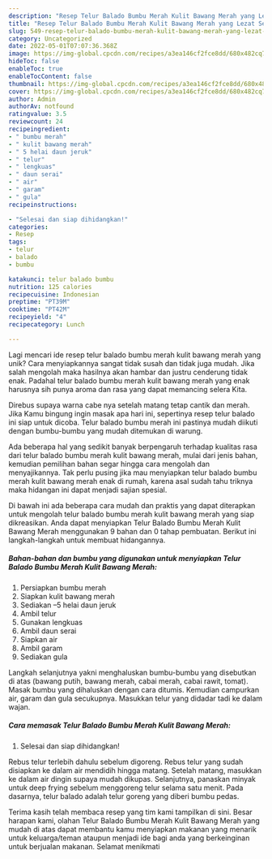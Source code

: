 ```yaml
---
description: "Resep Telur Balado Bumbu Merah Kulit Bawang Merah yang Lezat Sekali"
title: "Resep Telur Balado Bumbu Merah Kulit Bawang Merah yang Lezat Sekali"
slug: 549-resep-telur-balado-bumbu-merah-kulit-bawang-merah-yang-lezat-sekali
category: Uncategorized
date: 2022-05-01T07:07:36.368Z
image: https://img-global.cpcdn.com/recipes/a3ea146cf2fce8dd/680x482cq70/telur-balado-bumbu-merah-kulit-bawang-merah-foto-resep-utama.jpg
hideToc: false
enableToc: true
enableTocContent: false
thumbnail: https://img-global.cpcdn.com/recipes/a3ea146cf2fce8dd/680x482cq70/telur-balado-bumbu-merah-kulit-bawang-merah-foto-resep-utama.jpg
cover: https://img-global.cpcdn.com/recipes/a3ea146cf2fce8dd/680x482cq70/telur-balado-bumbu-merah-kulit-bawang-merah-foto-resep-utama.jpg
author: Admin
authorAv: notfound
ratingvalue: 3.5
reviewcount: 24
recipeingredient:
- " bumbu merah"
- " kulit bawang merah"
- " 5 helai daun jeruk"
- " telur"
- " lengkuas"
- " daun serai"
- " air"
- " garam"
- " gula"
recipeinstructions:

- "Selesai dan siap dihidangkan!"
categories:
- Resep
tags:
- telur
- balado
- bumbu

katakunci: telur balado bumbu 
nutrition: 125 calories
recipecuisine: Indonesian
preptime: "PT39M"
cooktime: "PT42M"
recipeyield: "4"
recipecategory: Lunch

---
```





Lagi mencari ide resep telur balado bumbu merah kulit bawang merah yang unik? Cara menyiapkannya sangat tidak susah dan tidak juga mudah. Jika salah mengolah maka hasilnya akan hambar dan justru cenderung tidak enak. Padahal telur balado bumbu merah kulit bawang merah yang enak harusnya sih punya aroma dan rasa yang dapat memancing selera Kita.





Direbus supaya warna cabe nya setelah matang tetap cantik dan merah. Jika Kamu bingung ingin masak apa hari ini, sepertinya resep telur balado ini siap untuk dicoba. Telur balado bumbu merah ini pastinya mudah diikuti dengan bumbu-bumbu yang mudah ditemukan di warung.

Ada beberapa hal yang sedikit banyak berpengaruh terhadap kualitas rasa dari telur balado bumbu merah kulit bawang merah, mulai dari jenis bahan, kemudian pemilihan bahan segar hingga cara mengolah dan menyajikannya. Tak perlu pusing jika mau menyiapkan telur balado bumbu merah kulit bawang merah enak di rumah, karena asal sudah tahu triknya maka hidangan ini dapat menjadi sajian spesial.






Di bawah ini ada beberapa cara mudah dan praktis yang dapat diterapkan untuk mengolah telur balado bumbu merah kulit bawang merah yang siap dikreasikan. Anda dapat menyiapkan Telur Balado Bumbu Merah Kulit Bawang Merah menggunakan 9 bahan dan 0 tahap pembuatan. Berikut ini langkah-langkah untuk membuat hidangannya.

<!--inarticleads1-->

##### Bahan-bahan dan bumbu yang digunakan untuk menyiapkan Telur Balado Bumbu Merah Kulit Bawang Merah:

1. Persiapkan  bumbu merah
1. Siapkan  kulit bawang merah
1. Sediakan  –5 helai daun jeruk
1. Ambil  telur
1. Gunakan  lengkuas
1. Ambil  daun serai
1. Siapkan  air
1. Ambil  garam
1. Sediakan  gula


Langkah selanjutnya yakni menghaluskan bumbu-bumbu yang disebutkan di atas (bawang putih, bawang merah, cabai merah, cabai rawit, tomat). Masak bumbu yang dihaluskan dengan cara ditumis. Kemudian campurkan air, garam dan gula secukupnya. Masukkan telur yang didadar tadi ke dalam wajan. 

<!--inarticleads2-->

##### Cara memasak Telur Balado Bumbu Merah Kulit Bawang Merah:


1. Selesai dan siap dihidangkan!

Rebus telur terlebih dahulu sebelum digoreng. Rebus telur yang sudah disiapkan ke dalam air mendidih hingga matang. Setelah matang, masukkan ke dalam air dingin supaya mudah dikupas. Selanjutnya, panaskan minyak untuk deep frying sebelum menggoreng telur selama satu menit. Pada dasarnya, telur balado adalah telur goreng yang diberi bumbu pedas. 

Terima kasih telah membaca resep yang tim kami tampilkan di sini. Besar harapan kami, olahan Telur Balado Bumbu Merah Kulit Bawang Merah yang mudah di atas dapat membantu kamu menyiapkan makanan yang menarik untuk keluarga/teman ataupun menjadi ide bagi anda yang berkeinginan untuk berjualan makanan. Selamat menikmati

